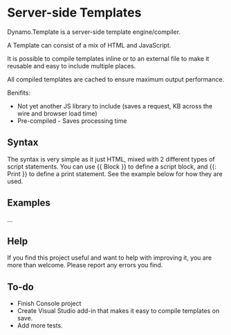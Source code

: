 # Server-side Templates
Dynamo.Template is a server-side template engine/compiler.

A Template can consist of a mix of HTML and JavaScript. 

It is possible to compile templates inline or to an external file to make it reusable and easy to include multiple places.

All compiled templates are cached to ensure maximum output performance.

Benifits:
- Not yet another JS library to include (saves a request, KB across the wire and browser load time)
- Pre-compiled - Saves processing time

## Syntax
The syntax is very simple as it just HTML, mixed with 2 different types of script statements.
You can use {{ Block }} to define a script block, and {{: Print }} to define a print statement.
See the example below for how they are used.

## Examples
...

## Help
If you find this project useful and want to help with improving it, you are more than welcome.
Please report any errors you find.

## To-do
- Finish Console project
- Create Visual Studio add-in that makes it easy to compile templates on save. 
- Add more tests.
